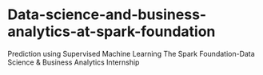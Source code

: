 # Data-science-and-business-analytics-at-spark-foundation
Prediction using Supervised Machine Learning   The Spark Foundation-Data Science &amp; Business Analytics Internship   
